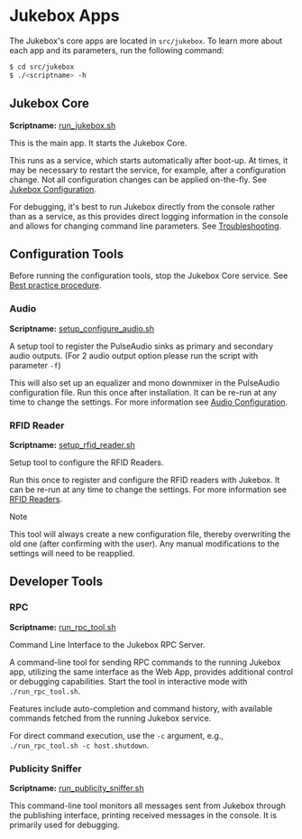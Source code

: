 # Jukebox Apps

The Jukebox's core apps are located in `src/jukebox`. To learn more about each app and its parameters, run the following command:

``` bash
$ cd src/jukebox
$ ./<scriptname> -h
```

## Jukebox Core

**Scriptname:** [run_jukebox.sh](../../run_jukebox.sh)

This is the main app. It starts the Jukebox Core.

This runs as a service, which starts automatically after boot-up. At times, it may be necessary to restart the service, for example, after a configuration change. Not all configuration changes can be applied on-the-fly. See [Jukebox Configuration](../builders/configuration.md#jukebox-configuration).

For debugging, it's best to run Jukebox directly from the console rather than as a service, as this provides direct logging information in the console and allows for changing command line parameters. See [Troubleshooting](../builders/troubleshooting.md).

## Configuration Tools

Before running the configuration tools, stop the Jukebox Core service.
See [Best practice procedure](../builders/configuration.md#best-practice-procedure).

### Audio

**Scriptname:** [setup_configure_audio.sh](../../installation/components/setup_configure_audio.sh)

A setup tool to register the PulseAudio sinks as primary and secondary audio outputs. (For 2 audio output option please run the script with parameter `-f`)

This will also set up an equalizer and mono downmixer in the PulseAudio configuration file. Run this once after installation. It can be re-run at any time to change the settings. For more information see [Audio Configuration](../builders/audio.md).

### RFID Reader

**Scriptname:** [setup_rfid_reader.sh](../../installation/components/setup_rfid_reader.sh)

Setup tool to configure the RFID Readers.

Run this once to register and configure the RFID readers with Jukebox. It can be re-run at any time to change the settings. For more information see [RFID Readers](./rfid/README.md).

> [!NOTE]
> This tool will always create a new configuration file, thereby overwriting the old one (after confirming with the user). Any manual modifications to the settings will need to be reapplied.

## Developer Tools

### RPC

**Scriptname:** [run_rpc_tool.sh](../../tools/run_rpc_tool.sh)

Command Line Interface to the Jukebox RPC Server.

A command-line tool for sending RPC commands to the running Jukebox app, utilizing the same interface as the Web App, provides additional control or debugging capabilities. Start the tool in interactive mode with `./run_rpc_tool.sh`.

Features include auto-completion and command history, with available commands fetched from the running Jukebox service.

For direct command execution, use the `-c` argument, e.g., `./run_rpc_tool.sh -c host.shutdown`.

### Publicity Sniffer

**Scriptname:** [run_publicity_sniffer.sh](../../tools/run_publicity_sniffer.sh)

This command-line tool monitors all messages sent from Jukebox through the publishing interface, printing received messages in the console. It is primarily used for debugging.
